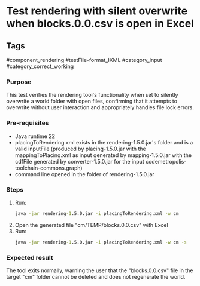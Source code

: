 # Test rendering with silent overwrite when blocks.0.0.csv is open in Excel

## Tags
#component_rendering #testFile-format_IXML #category_input #category_correct_working 

### Purpose
This test verifies the rendering tool's functionality when set to silently overwrite a world folder with open files, confirming that it attempts to overwrite without user interaction and appropriately handles file lock errors.

### Pre-requisites
* Java runtime 22
* placingToRendering.xml exists in the rendering-1.5.0.jar's folder and is a valid inputFile (produced by placing-1.5.0.jar with the mappingToPlacing.xml as input generated by mapping-1.5.0.jar with the cdfFile generated by converter-1.5.0.jar for the input codemetropolis-toolchain-commons.graph)
* command line opened in the folder of rendering-1.5.0.jar
 
### Steps
1. Run:
   ```cmd
   java -jar rendering-1.5.0.jar -i placingToRendering.xml -w cm
   ``` 
2. Open the generated file "cm/TEMP/blocks.0.0.csv" with Excel
3. Run:
   ```cmd
   java -jar rendering-1.5.0.jar -i placingToRendering.xml -w cm -s
   ```        

### Expected result
The tool exits normally, warning the user that the "blocks.0.0.csv" file in the target "cm" folder cannot be deleted and does not regenerate the world.